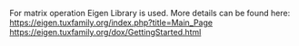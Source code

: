 For matrix operation Eigen Library is used. More details can be found here:
https://eigen.tuxfamily.org/index.php?title=Main_Page
https://eigen.tuxfamily.org/dox/GettingStarted.html
